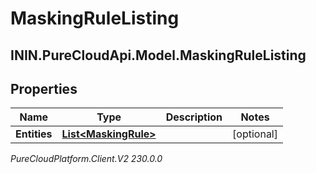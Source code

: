 # MaskingRuleListing

## ININ.PureCloudApi.Model.MaskingRuleListing

## Properties

|Name | Type | Description | Notes|
|------------ | ------------- | ------------- | -------------|
| **Entities** | [**List&lt;MaskingRule&gt;**](MaskingRule) |  | [optional] |



_PureCloudPlatform.Client.V2 230.0.0_
